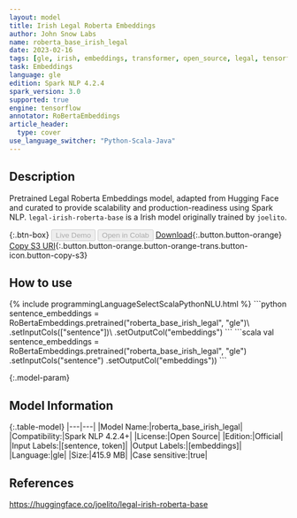```yaml
---
layout: model
title: Irish Legal Roberta Embeddings
author: John Snow Labs
name: roberta_base_irish_legal
date: 2023-02-16
tags: [gle, irish, embeddings, transformer, open_source, legal, tensorflow]
task: Embeddings
language: gle
edition: Spark NLP 4.2.4
spark_version: 3.0
supported: true
engine: tensorflow
annotator: RoBertaEmbeddings
article_header:
  type: cover
use_language_switcher: "Python-Scala-Java"
---
```


## Description

Pretrained Legal Roberta Embeddings model, adapted from Hugging Face and curated to provide scalability and production-readiness using Spark NLP. `legal-irish-roberta-base` is a Irish model originally trained by `joelito`.

{:.btn-box}
<button class="button button-orange" disabled>Live Demo</button>
<button class="button button-orange" disabled>Open in Colab</button>
[Download](https://s3.amazonaws.com/auxdata.johnsnowlabs.com/public/models/roberta_base_irish_legal_gle_4.2.4_3.0_1676553431450.zip){:.button.button-orange}
[Copy S3 URI](s3://auxdata.johnsnowlabs.com/public/models/roberta_base_irish_legal_gle_4.2.4_3.0_1676553431450.zip){:.button.button-orange.button-orange-trans.button-icon.button-copy-s3}

## How to use



<div class="tabs-box" markdown="1">
{% include programmingLanguageSelectScalaPythonNLU.html %}
```python
sentence_embeddings = RoBertaEmbeddings.pretrained("roberta_base_irish_legal", "gle")\
  .setInputCols(["sentence"])\
  .setOutputCol("embeddings")
```
```scala
val sentence_embeddings = RoBertaEmbeddings.pretrained("roberta_base_irish_legal", "gle")
  .setInputCols("sentence")
  .setOutputCol("embeddings"))
```
</div>

{:.model-param}
## Model Information

{:.table-model}
|---|---|
|Model Name:|roberta_base_irish_legal|
|Compatibility:|Spark NLP 4.2.4+|
|License:|Open Source|
|Edition:|Official|
|Input Labels:|[sentence, token]|
|Output Labels:|[embeddings]|
|Language:|gle|
|Size:|415.9 MB|
|Case sensitive:|true|

## References

https://huggingface.co/joelito/legal-irish-roberta-base